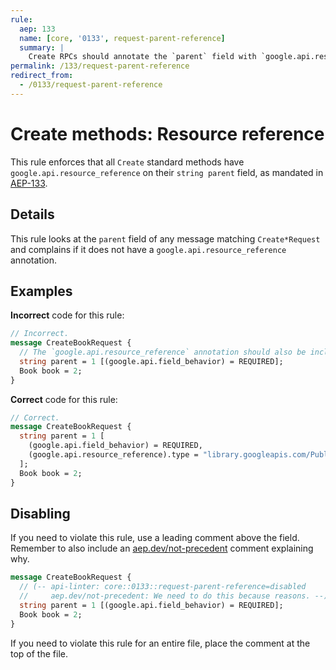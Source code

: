 ```yaml
---
rule:
  aep: 133
  name: [core, '0133', request-parent-reference]
  summary: |
    Create RPCs should annotate the `parent` field with `google.api.resource_reference`.
permalink: /133/request-parent-reference
redirect_from:
  - /0133/request-parent-reference
---
```


# Create methods: Resource reference

This rule enforces that all `Create` standard methods have
`google.api.resource_reference` on their `string parent` field, as mandated in
[AEP-133][].

## Details

This rule looks at the `parent` field of any message matching `Create*Request`
and complains if it does not have a `google.api.resource_reference` annotation.

## Examples

**Incorrect** code for this rule:

```proto
// Incorrect.
message CreateBookRequest {
  // The `google.api.resource_reference` annotation should also be included.
  string parent = 1 [(google.api.field_behavior) = REQUIRED];
  Book book = 2;
}
```

**Correct** code for this rule:

```proto
// Correct.
message CreateBookRequest {
  string parent = 1 [
    (google.api.field_behavior) = REQUIRED,
    (google.api.resource_reference).type = "library.googleapis.com/Publisher"
  ];
  Book book = 2;
}
```

## Disabling

If you need to violate this rule, use a leading comment above the field.
Remember to also include an [aep.dev/not-precedent][] comment explaining why.

```proto
message CreateBookRequest {
  // (-- api-linter: core::0133::request-parent-reference=disabled
  //     aep.dev/not-precedent: We need to do this because reasons. --)
  string parent = 1 [(google.api.field_behavior) = REQUIRED];
  Book book = 2;
}
```

If you need to violate this rule for an entire file, place the comment at the
top of the file.

[aep-133]: https://aep.dev/133
[aep.dev/not-precedent]: https://aep.dev/not-precedent
